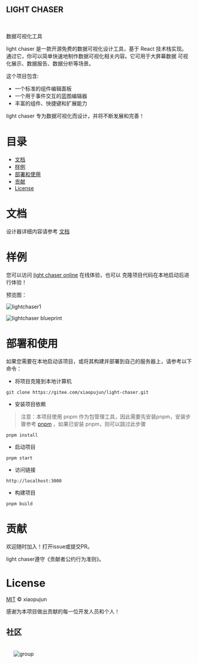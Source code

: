 <h2> LIGHT CHASER</h2>

<p>
    <img alt="" src="https://img.shields.io/badge/version-v0.0.9-blue">
    <img alt="" src="https://img.shields.io/badge/language-typescript-blue">
    <img alt="" src="https://img.shields.io/badge/license-MIT-08CE5D?logoColor=08CE5D">
    <img alt="" src="https://img.shields.io/badge/framework-React-61daeb?logoColor=08CE5D">
</p>

<p>数据可视化工具</p>

light chaser 是一款开源免费的数据可视化设计工具，基于 React 技术栈实现。 通过它，你可以简单快速地制作数据可视化相关内容。它可用于大屏幕数据 可视化展示、数据报告、数据分析等场景。

这个项目包含:

- 一个标准的组件编辑面板
- 一个用于事件交互的蓝图编辑器
- 丰富的组件、快捷键和扩展能力

light chaser 专为数据可视化而设计，并将不断发展和完善！

# 目录

- [文档](#文档)
- [样例](#样例)
- [部署和使用](#部署和使用)
- [贡献](#贡献)
- [License](#License)

# 文档

设计器详细内容请参考 [文档](https://xiaopujun.github.io/light-chaser-doc/#/)

# 样例

您可以访问 [light chaser online](https://xiaopujun.github.io/light-chaser-app/#) 在线体验，也可以 克隆项目代码在本地启动后进行体验！

预览图：

![lightchaser1](https://picss.sunbangyan.cn/2023/11/03/9cbcb42f4c6d7bc12ffb79f4ad0ef9dd.png)

![lightchaser blueprint](https://picss.sunbangyan.cn/2023/11/03/59ff17df602ce90d6ba7885037860449.png)

# 部署和使用

如果您需要在本地启动该项目，或将其构建并部署到自己的服务器上，请参考以下命令：

- 将项目克隆到本地计算机

```shell
git clone https://gitee.com/xiaopujun/light-chaser.git
```

- 安装项目依赖

> 注意：本项目使用 pnpm 作为包管理工具，因此需要先安装pnpm，安装步骤参考 [pnpm](https://pnpm.io/zh/)
> ，如果已安装 pnpm，则可以跳过此步骤

```shell
pnpm install
```

- 启动项目

```shell
pnpm start
```

- 访问链接

```shell
http://localhost:3000
```

- 构建项目

```shell
pnpm build
```

# 贡献

欢迎随时加入！打开issue或提交PR。

light chaser遵守《贡献者公约行为准则》。

# License

[MIT](LICENSE) © xiaopujun

感谢为本项目做出贡献的每一位开发人员和个人！

## 社区

<div style="display: flex">
    <div  style="padding: 20px"><img alt="group" src="https://i.072333.xyz/file/8b4b56b773a55d3888a12.jpg"></div>
</div>
